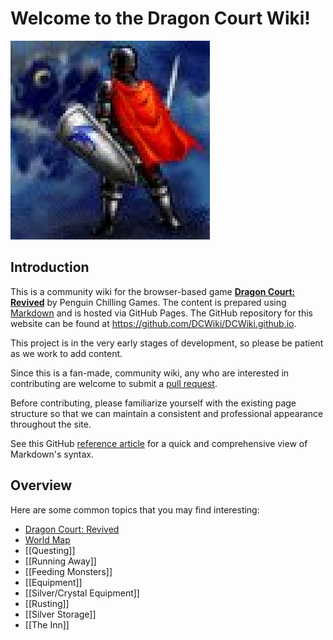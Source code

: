 # Welcome to the Dragon Court Wiki!
![Adventurer](https://github.com/DCWiki/DCWiki.github.io/blob/main/media/adventurer.png)

## Introduction

This is a community wiki for the browser-based game **[Dragon Court: Revived](https://dragoncourt.penguinchilling.com/)** by Penguin Chilling Games. The content is prepared using [Markdown](https://en.wikipedia.org/wiki/Markdown) and is hosted via GitHub Pages. The GitHub repository for this website can be found at https://github.com/DCWiki/DCWiki.github.io.

This project is in the very early stages of development, so please be patient as we work to add content.

Since this is a fan-made, community wiki, any who are interested in contributing are welcome to submit a [pull request](https://docs.github.com/articles/about-pull-requests).

Before contributing, please familiarize yourself with the existing page structure so that we can maintain a consistent and professional appearance throughout the site.

See this GitHub [reference article](https://docs.github.com/articles/basic-writing-and-formatting-syntax) for a quick and comprehensive view of Markdown's syntax.



## Overview
Here are some common topics that you may find interesting:
* [Dragon Court: Revived](Dragon-Court-Revived.md)
* [World Map](Locations.md#world-map)
* [[Questing]]
* [[Running Away]]
* [[Feeding Monsters]]
* [[Equipment]]
* [[Silver/Crystal Equipment]]
* [[Rusting]]
* [[Silver Storage]]
* [[The Inn]]
